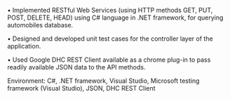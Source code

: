 •	Implemented RESTful Web Services (using HTTP methods GET, PUT, POST, DELETE, HEAD) using C# language in .NET framework, for querying automobiles database.

•	Designed and developed unit test cases for the controller layer of the application.

• Used Google DHC REST Client available as a chrome plug-in to pass readily available JSON data to the API methods.

Environment:
C#, .NET framework, Visual Studio, Microsoft testing framework (Visual Studio), JSON, DHC REST Client


